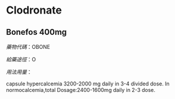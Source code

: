 # Clodronate

## Bonefos 400mg

*藥物代碼*：OBONE

*給藥途徑*：O

*用法用量*：

capsule hypercalcemia 3200-2000 mg daily in 3-4 divided dose. 
In normocalcemia,total Dosage:2400-1600mg daily in 2-3 dose.


